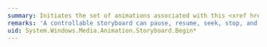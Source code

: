 ```yaml
---
summary: Initiates the set of animations associated with this <xref href="System.Windows.Media.Animation.Storyboard"></xref>.
remarks: 'A controllable storyboard can pause, resume, seek, stop, and be removed. To make a storyboard controllable in code, you must use the appropriate overload of the storyboard''s <xref:System.Windows.Media.Animation.Storyboard.Begin%2A> method and specify `true` to make it controllable. For an example, see [How to: Control a Storyboard After It Starts](~/docs/framework/wpf/graphics-multimedia/how-to-control-a-storyboard-after-it-starts.md).'
uid: System.Windows.Media.Animation.Storyboard.Begin*
---
```

